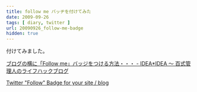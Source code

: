 ```yaml
---
title: follow me バッヂを付けてみた
date: 2009-09-26
tags: [ diary, twitter ]
url: 20090926_follow-me-badge
hidden: true
---
```

付けてみました。

<a href="http://www.ideaxidea.com/archives/2009/09/follow_me_badge.html">ブログの横に「Follow me」バッジをつける方法・・・ - IDEA*IDEA ～ 百式管理人のライフハックブログ</a>

<a href="http://www.go2web20.net/twitterFollowBadge/">Twitter &quot;Follow&quot; Badge for your site / blog</a>
